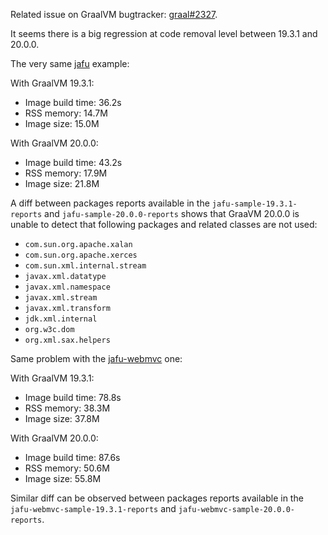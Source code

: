Related issue on GraalVM bugtracker: [graal#2327](https://github.com/oracle/graal/issues/2327).

It seems there is a big regression at code removal level between 19.3.1 and 20.0.0.

The very same [jafu](https://github.com/spring-projects-experimental/spring-graal-native/tree/master/spring-graal-native-samples/jafu) example:

With GraalVM 19.3.1:

- Image build time: 36.2s
- RSS memory: 14.7M
- Image size: 15.0M

With GraalVM 20.0.0:

- Image build time: 43.2s
- RSS memory: 17.9M
- Image size: 21.8M

A diff between packages reports available in the `jafu-sample-19.3.1-reports` and `jafu-sample-20.0.0-reports` shows that GraaVM 20.0.0 is unable to detect that following packages and related classes are not used:

 - `com.sun.org.apache.xalan`
 - `com.sun.org.apache.xerces`
 - `com.sun.xml.internal.stream`
 - `javax.xml.datatype`
 - `javax.xml.namespace`
 - `javax.xml.stream`
 - `javax.xml.transform`
 - `jdk.xml.internal`
 - `org.w3c.dom`
 - `org.xml.sax.helpers`

Same problem with the [jafu-webmvc](https://github.com/spring-projects-experimental/spring-graal-native/tree/master/spring-graal-native-samples/jafu-webmvc) one:

With GraalVM 19.3.1:

 - Image build time: 78.8s
 - RSS memory: 38.3M
 - Image size: 37.8M

With GraalVM 20.0.0:

- Image build time: 87.6s
- RSS memory: 50.6M
- Image size: 55.8M

Similar diff can be observed between packages reports available in the `jafu-webmvc-sample-19.3.1-reports` and `jafu-webmvc-sample-20.0.0-reports`.

